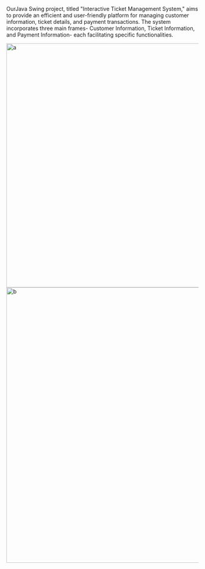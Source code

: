 OurJava Swing project, titled "Interactive Ticket Management System," aims to provide an efficient and user-friendly platform for managing customer information, ticket details, and payment transactions. The system incorporates three main frames- Customer Information, Ticket Information, and Payment Information- each facilitating specific functionalities.

<img width="639" alt="a" src="https://github.com/ilaydacengizhan/Java-Swing-Project/assets/90273136/5261d468-33fd-45b5-91bc-82ba03ebb0cb">
<img width="721" alt="b" src="https://github.com/ilaydacengizhan/Java-Swing-Project/assets/90273136/cc41d512-0239-4849-b5a7-2fcbae793769">
